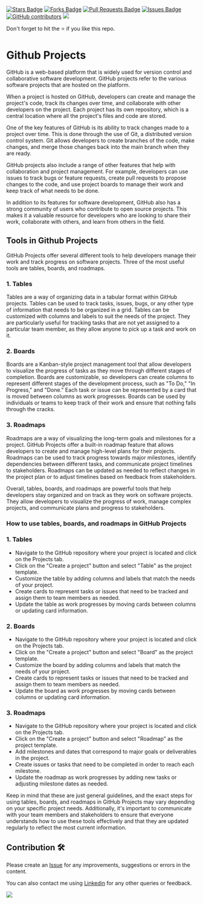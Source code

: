 <a href="https://github.com/drshahizan/learn-github/stargazers"><img src="https://img.shields.io/github/stars/drshahizan/learn-github" alt="Stars Badge"/></a>
<a href="https://github.com/drshahizan/learn-github/network/members"><img src="https://img.shields.io/github/forks/drshahizan/learn-github" alt="Forks Badge"/></a>
<a href="https://github.com/drshahizan/learn-github/pulls"><img src="https://img.shields.io/github/issues-pr/drshahizan/learn-github" alt="Pull Requests Badge"/></a>
<a href="https://github.com/drshahizan/learn-github/issues"><img src="https://img.shields.io/github/issues/drshahizan/learn-github" alt="Issues Badge"/></a>
<a href="https://github.com/drshahizan/learn-github/graphs/contributors"><img alt="GitHub contributors" src="https://img.shields.io/github/contributors/drshahizan/learn-github?color=2b9348"></a>
![](https://visitor-badge.glitch.me/badge?page_id=drshahizan/learn-cloud)

Don't forget to hit the :star: if you like this repo.

# Github Projects
GitHub is a web-based platform that is widely used for version control and collaborative software development. GitHub projects refer to the various software projects that are hosted on the platform.

When a project is hosted on GitHub, developers can create and manage the project's code, track its changes over time, and collaborate with other developers on the project. Each project has its own repository, which is a central location where all the project's files and code are stored.

One of the key features of GitHub is its ability to track changes made to a project over time. This is done through the use of Git, a distributed version control system. Git allows developers to create branches of the code, make changes, and merge those changes back into the main branch when they are ready.

GitHub projects also include a range of other features that help with collaboration and project management. For example, developers can use issues to track bugs or feature requests, create pull requests to propose changes to the code, and use project boards to manage their work and keep track of what needs to be done.

In addition to its features for software development, GitHub also has a strong community of users who contribute to open source projects. This makes it a valuable resource for developers who are looking to share their work, collaborate with others, and learn from others in the field.

## Tools in Github Projects
GitHub Projects offer several different tools to help developers manage their work and track progress on software projects. Three of the most useful tools are tables, boards, and roadmaps.

### 1. Tables
Tables are a way of organizing data in a tabular format within GitHub projects. Tables can be used to track tasks, issues, bugs, or any other type of information that needs to be organized in a grid. Tables can be customized with columns and labels to suit the needs of the project. They are particularly useful for tracking tasks that are not yet assigned to a particular team member, as they allow anyone to pick up a task and work on it.

### 2. Boards
Boards are a Kanban-style project management tool that allow developers to visualize the progress of tasks as they move through different stages of completion. Boards are customizable, so developers can create columns to represent different stages of the development process, such as "To Do," "In Progress," and "Done." Each task or issue can be represented by a card that is moved between columns as work progresses. Boards can be used by individuals or teams to keep track of their work and ensure that nothing falls through the cracks.

### 3. Roadmaps
Roadmaps are a way of visualizing the long-term goals and milestones for a project. GitHub Projects offer a built-in roadmap feature that allows developers to create and manage high-level plans for their projects. Roadmaps can be used to track progress towards major milestones, identify dependencies between different tasks, and communicate project timelines to stakeholders. Roadmaps can be updated as needed to reflect changes in the project plan or to adjust timelines based on feedback from stakeholders.

Overall, tables, boards, and roadmaps are powerful tools that help developers stay organized and on track as they work on software projects. They allow developers to visualize the progress of work, manage complex projects, and communicate plans and progress to stakeholders.

### How to use tables, boards, and roadmaps in GitHub Projects

### 1. Tables
- Navigate to the GitHub repository where your project is located and click on the Projects tab.
- Click on the "Create a project" button and select "Table" as the project template.
- Customize the table by adding columns and labels that match the needs of your project.
- Create cards to represent tasks or issues that need to be tracked and assign them to team members as needed.
- Update the table as work progresses by moving cards between columns or updating card information.

### 2. Boards
- Navigate to the GitHub repository where your project is located and click on the Projects tab.
- Click on the "Create a project" button and select "Board" as the project template.
- Customize the board by adding columns and labels that match the needs of your project.
- Create cards to represent tasks or issues that need to be tracked and assign them to team members as needed.
- Update the board as work progresses by moving cards between columns or updating card information.

### 3. Roadmaps
- Navigate to the GitHub repository where your project is located and click on the Projects tab.
- Click on the "Create a project" button and select "Roadmap" as the project template.
- Add milestones and dates that correspond to major goals or deliverables in the project.
- Create issues or tasks that need to be completed in order to reach each milestone.
- Update the roadmap as work progresses by adding new tasks or adjusting milestone dates as needed.

Keep in mind that these are just general guidelines, and the exact steps for using tables, boards, and roadmaps in GitHub Projects may vary depending on your specific project needs. Additionally, it's important to communicate with your team members and stakeholders to ensure that everyone understands how to use these tools effectively and that they are updated regularly to reflect the most current information.

## Contribution 🛠️
Please create an [Issue](https://github.com/drshahizan/learn-github/issues) for any improvements, suggestions or errors in the content.

You can also contact me using [Linkedin](https://www.linkedin.com/in/drshahizan/) for any other queries or feedback.

![](https://visitor-badge.glitch.me/badge?page_id=drshahizan)

